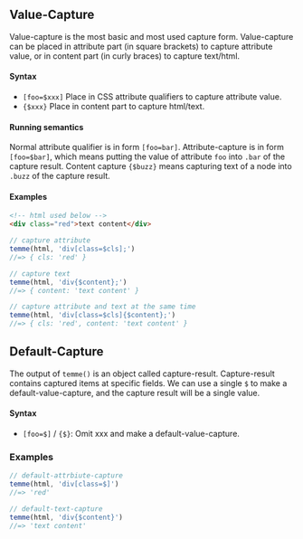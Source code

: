 ## Value-Capture

Value-capture is the most basic and most used capture form. Value-capture can be placed in attribute part (in square brackets) to capture attribute value, or in content part (in curly braces) to capture text/html.

#### Syntax

- `[foo=$xxx]` Place in CSS attribute qualifiers to capture attribute value.
- `{$xxx}` Place in content part to capture html/text.

#### Running semantics

Normal attribute qualifier is in form `[foo=bar]`. Attribute-capture is in form `[foo=$bar]`, which means putting the value of attribute `foo` into `.bar` of the capture result. Content capture `{$buzz}` means capturing text of a node into `.buzz` of the capture result.

#### Examples

```html
<!-- html used below -->
<div class="red">text content</div>
```

```JavaScript
// capture attribute
temme(html, 'div[class=$cls];')
//=> { cls: 'red' }

// capture text
temme(html, 'div{$content};')
//=> { content: 'text content' }

// capture attribute and text at the same time
temme(html, 'div[class=$cls]{$content};')
//=> { cls: 'red', content: 'text content' }
```

## Default-Capture

The output of `temme()` is an object called capture-result. Capture-result contains captured items at specific fields. We can use a single `$` to make a default-value-capture, and the capture result will be a single value.

#### Syntax

- `[foo=$]` / `{$}`: Omit xxx and make a default-value-capture.

### Examples

```javascript
// default-attrbiute-capture
temme(html, 'div[class=$]')
//=> 'red'

// default-text-capture
temme(html, 'div{$content}')
//=> 'text content'
```
